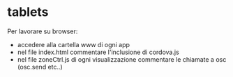 tablets
=======
Per lavorare su browser:

- accedere alla cartella www di ogni app
- nel file index.html commentare l'inclusione di cordova.js
- nel file zoneCtrl.js di ogni visualizzazione commentare le chiamate a osc (osc.send etc..)

